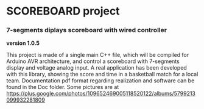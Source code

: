 # SCOREBOARD project
### 7-segments diplays scoreboard with wired controller 
**version 1.0.5**


This project is made of a single main C++ file, which will be compiled for Arduino AVR 
architecture, and control a scoreboard with 7-segments display and voltage analog input.
A real application has been developed with this library, showing the score and time in a 
basketball match for a local team. 
Documentation pdf format regarding realization and software can be found in the Doc folder.
Some pictures are at
https://plus.google.com/photos/109652469005118520122/albums/5799213099932281809
